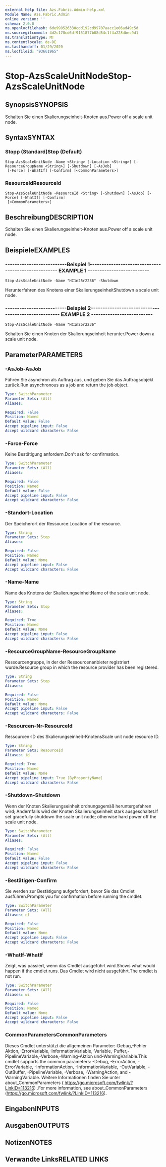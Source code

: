 ```yaml
---
external help file: Azs.Fabric.Admin-help.xml
Module Name: Azs.Fabric.Admin
online version: ''
schema: 2.0.0
ms.openlocfilehash: 6de990526330cdd192cd99707aacc1e06ad49c5d
ms.sourcegitcommit: 4d2c178cd6df9151877b08d54c1f4a228dbec9d1
ms.translationtype: MT
ms.contentlocale: de-DE
ms.lasthandoff: 01/29/2020
ms.locfileid: "93661965"
---
```

# <span data-ttu-id="c500d-101">Stop-AzsScaleUnitNode</span><span class="sxs-lookup"><span data-stu-id="c500d-101">Stop-AzsScaleUnitNode</span></span>

## <span data-ttu-id="c500d-102">Synopsis</span><span class="sxs-lookup"><span data-stu-id="c500d-102">SYNOPSIS</span></span>
<span data-ttu-id="c500d-103">Schalten Sie einen Skalierungseinheit-Knoten aus.</span><span class="sxs-lookup"><span data-stu-id="c500d-103">Power off a scale unit node.</span></span>

## <span data-ttu-id="c500d-104">Syntax</span><span class="sxs-lookup"><span data-stu-id="c500d-104">SYNTAX</span></span>

### <span data-ttu-id="c500d-105">Stopp (Standard)</span><span class="sxs-lookup"><span data-stu-id="c500d-105">Stop (Default)</span></span>
```
Stop-AzsScaleUnitNode -Name <String> [-Location <String>] [-ResourceGroupName <String>] [-Shutdown] [-AsJob]
 [-Force] [-WhatIf] [-Confirm] [<CommonParameters>]
```

### <span data-ttu-id="c500d-106">ResourceId</span><span class="sxs-lookup"><span data-stu-id="c500d-106">ResourceId</span></span>
```
Stop-AzsScaleUnitNode -ResourceId <String> [-Shutdown] [-AsJob] [-Force] [-WhatIf] [-Confirm]
 [<CommonParameters>]
```

## <span data-ttu-id="c500d-107">Beschreibung</span><span class="sxs-lookup"><span data-stu-id="c500d-107">DESCRIPTION</span></span>
<span data-ttu-id="c500d-108">Schalten Sie einen Skalierungseinheit-Knoten aus.</span><span class="sxs-lookup"><span data-stu-id="c500d-108">Power off a scale unit node.</span></span>

## <span data-ttu-id="c500d-109">Beispiele</span><span class="sxs-lookup"><span data-stu-id="c500d-109">EXAMPLES</span></span>

### <span data-ttu-id="c500d-110">--------------------------Beispiel 1--------------------------</span><span class="sxs-lookup"><span data-stu-id="c500d-110">-------------------------- EXAMPLE 1 --------------------------</span></span>
```
Stop-AzsScaleUnitNode -Name "HC1n25r2236" -Shutdown
```

<span data-ttu-id="c500d-111">Herunterfahren des Knotens einer Skalierungseinheit</span><span class="sxs-lookup"><span data-stu-id="c500d-111">Shutdown a scale unit node.</span></span>

### <span data-ttu-id="c500d-112">--------------------------Beispiel 2--------------------------</span><span class="sxs-lookup"><span data-stu-id="c500d-112">-------------------------- EXAMPLE 2 --------------------------</span></span>
```
Stop-AzsScaleUnitNode -Name "HC1n25r2236"
```

<span data-ttu-id="c500d-113">Schalten Sie einen Knoten der Skalierungseinheit herunter.</span><span class="sxs-lookup"><span data-stu-id="c500d-113">Power down a scale unit node.</span></span>

## <span data-ttu-id="c500d-114">Parameter</span><span class="sxs-lookup"><span data-stu-id="c500d-114">PARAMETERS</span></span>

### <span data-ttu-id="c500d-115">-AsJob</span><span class="sxs-lookup"><span data-stu-id="c500d-115">-AsJob</span></span>
<span data-ttu-id="c500d-116">Führen Sie asynchron als Auftrag aus, und geben Sie das Auftragsobjekt zurück.</span><span class="sxs-lookup"><span data-stu-id="c500d-116">Run asynchronous as a job and return the job object.</span></span>

```yaml
Type: SwitchParameter
Parameter Sets: (All)
Aliases: 

Required: False
Position: Named
Default value: False
Accept pipeline input: False
Accept wildcard characters: False
```

### <span data-ttu-id="c500d-117">-Force</span><span class="sxs-lookup"><span data-stu-id="c500d-117">-Force</span></span>
<span data-ttu-id="c500d-118">Keine Bestätigung anfordern.</span><span class="sxs-lookup"><span data-stu-id="c500d-118">Don't ask for confirmation.</span></span>

```yaml
Type: SwitchParameter
Parameter Sets: (All)
Aliases: 

Required: False
Position: Named
Default value: False
Accept pipeline input: False
Accept wildcard characters: False
```

### <span data-ttu-id="c500d-119">-Standort</span><span class="sxs-lookup"><span data-stu-id="c500d-119">-Location</span></span>
<span data-ttu-id="c500d-120">Der Speicherort der Ressource.</span><span class="sxs-lookup"><span data-stu-id="c500d-120">Location of the resource.</span></span>

```yaml
Type: String
Parameter Sets: Stop
Aliases: 

Required: False
Position: Named
Default value: None
Accept pipeline input: False
Accept wildcard characters: False
```

### <span data-ttu-id="c500d-121">-Name</span><span class="sxs-lookup"><span data-stu-id="c500d-121">-Name</span></span>
<span data-ttu-id="c500d-122">Name des Knotens der Skalierungseinheit</span><span class="sxs-lookup"><span data-stu-id="c500d-122">Name of the scale unit node.</span></span>

```yaml
Type: String
Parameter Sets: Stop
Aliases: 

Required: True
Position: Named
Default value: None
Accept pipeline input: False
Accept wildcard characters: False
```

### <span data-ttu-id="c500d-123">-ResourceGroupName</span><span class="sxs-lookup"><span data-stu-id="c500d-123">-ResourceGroupName</span></span>
<span data-ttu-id="c500d-124">Ressourcengruppe, in der der Ressourcenanbieter registriert wurde.</span><span class="sxs-lookup"><span data-stu-id="c500d-124">Resource group in which the resource provider has been registered.</span></span>

```yaml
Type: String
Parameter Sets: Stop
Aliases: 

Required: False
Position: Named
Default value: None
Accept pipeline input: False
Accept wildcard characters: False
```

### <span data-ttu-id="c500d-125">-Resourcen-Nr</span><span class="sxs-lookup"><span data-stu-id="c500d-125">-ResourceId</span></span>
<span data-ttu-id="c500d-126">Ressourcen-ID des Skalierungseinheit-Knotens</span><span class="sxs-lookup"><span data-stu-id="c500d-126">Scale unit node resource ID.</span></span>

```yaml
Type: String
Parameter Sets: ResourceId
Aliases: id

Required: True
Position: Named
Default value: None
Accept pipeline input: True (ByPropertyName)
Accept wildcard characters: False
```

### <span data-ttu-id="c500d-127">-Shutdown</span><span class="sxs-lookup"><span data-stu-id="c500d-127">-Shutdown</span></span>
<span data-ttu-id="c500d-128">Wenn der Knoten Skalierungseinheit ordnungsgemäß heruntergefahren wird; Andernfalls wird der Knoten Skalierungseinheit stark ausgeschaltet.</span><span class="sxs-lookup"><span data-stu-id="c500d-128">If set gracefully shutdown the scale unit node; otherwise hard power off the scale unit node.</span></span>

```yaml
Type: SwitchParameter
Parameter Sets: (All)
Aliases: 

Required: False
Position: Named
Default value: False
Accept pipeline input: False
Accept wildcard characters: False
```

### <span data-ttu-id="c500d-129">-Bestätigen</span><span class="sxs-lookup"><span data-stu-id="c500d-129">-Confirm</span></span>
<span data-ttu-id="c500d-130">Sie werden zur Bestätigung aufgefordert, bevor Sie das Cmdlet ausführen.</span><span class="sxs-lookup"><span data-stu-id="c500d-130">Prompts you for confirmation before running the cmdlet.</span></span>

```yaml
Type: SwitchParameter
Parameter Sets: (All)
Aliases: cf

Required: False
Position: Named
Default value: None
Accept pipeline input: False
Accept wildcard characters: False
```

### <span data-ttu-id="c500d-131">-WhatIf</span><span class="sxs-lookup"><span data-stu-id="c500d-131">-WhatIf</span></span>
<span data-ttu-id="c500d-132">Zeigt, was passiert, wenn das Cmdlet ausgeführt wird.</span><span class="sxs-lookup"><span data-stu-id="c500d-132">Shows what would happen if the cmdlet runs.</span></span>
<span data-ttu-id="c500d-133">Das Cmdlet wird nicht ausgeführt.</span><span class="sxs-lookup"><span data-stu-id="c500d-133">The cmdlet is not run.</span></span>

```yaml
Type: SwitchParameter
Parameter Sets: (All)
Aliases: wi

Required: False
Position: Named
Default value: None
Accept pipeline input: False
Accept wildcard characters: False
```

### <span data-ttu-id="c500d-134">CommonParameters</span><span class="sxs-lookup"><span data-stu-id="c500d-134">CommonParameters</span></span>
<span data-ttu-id="c500d-135">Dieses Cmdlet unterstützt die allgemeinen Parameter:-Debug,-Fehler Aktion,-ErrorVariable,-InformationVariable,-Variable,-Puffer,-PipelineVariable,-Verbose,-Warning-Aktion und-WarningVariable.</span><span class="sxs-lookup"><span data-stu-id="c500d-135">This cmdlet supports the common parameters: -Debug, -ErrorAction, -ErrorVariable, -InformationAction, -InformationVariable, -OutVariable, -OutBuffer, -PipelineVariable, -Verbose, -WarningAction, and -WarningVariable.</span></span> <span data-ttu-id="c500d-136">Weitere Informationen finden Sie unter about_CommonParameters ( https://go.microsoft.com/fwlink/?LinkID=113216) .</span><span class="sxs-lookup"><span data-stu-id="c500d-136">For more information, see about_CommonParameters (https://go.microsoft.com/fwlink/?LinkID=113216).</span></span>

## <span data-ttu-id="c500d-137">Eingaben</span><span class="sxs-lookup"><span data-stu-id="c500d-137">INPUTS</span></span>

## <span data-ttu-id="c500d-138">Ausgaben</span><span class="sxs-lookup"><span data-stu-id="c500d-138">OUTPUTS</span></span>

## <span data-ttu-id="c500d-139">Notizen</span><span class="sxs-lookup"><span data-stu-id="c500d-139">NOTES</span></span>

## <span data-ttu-id="c500d-140">Verwandte Links</span><span class="sxs-lookup"><span data-stu-id="c500d-140">RELATED LINKS</span></span>

